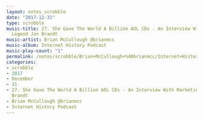 ```yaml
---
layout: notes_scrobble
date: "2017-12-31"
type: scrobble
music-title: 27. She Gave The World A Billion AOL CDs - An Interview With Marketing
  Legend Jan Brandt
music-artist: Brian McCullough @brianmcc
music-album: Internet History Podcast
music-play-count: "1"
permalink: /notes/scrobble/Brian+McCullough+%40brianmcc/Internet+History+Podcast/39175e5343ae0762e99f7fdddf23d93f8cbd8f07.html
categories:
- scrobble
- 2017
- December
- 31
- 27. She Gave The World A Billion AOL CDs - An Interview With Marketing Legend Jan
  Brandt
- Brian McCullough @brianmcc
- Internet History Podcast
---
```

